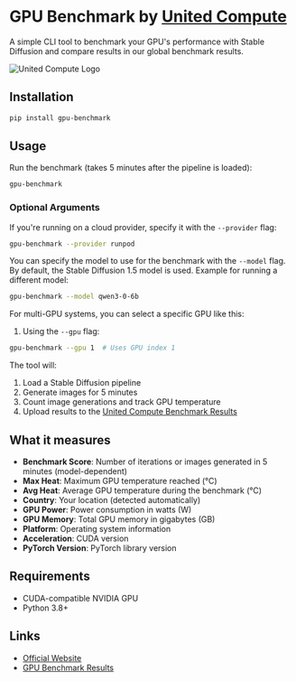 # GPU Benchmark by [United Compute](https://www.unitedcompute.ai)

A simple CLI tool to benchmark your GPU's performance with Stable Diffusion and compare results in our global benchmark results.

![United Compute Logo](https://www.unitedcompute.ai/logo.png)

## Installation

```bash
pip install gpu-benchmark
```

## Usage

Run the benchmark (takes 5 minutes after the pipeline is loaded):

```bash
gpu-benchmark
```

### Optional Arguments

If you're running on a cloud provider, specify it with the `--provider` flag:

```bash
gpu-benchmark --provider runpod
```

You can specify the model to use for the benchmark with the `--model` flag. By default, the Stable Diffusion 1.5 model is used.
Example for running a different model:

```bash
gpu-benchmark --model qwen3-0-6b
```

For multi-GPU systems, you can select a specific GPU like this:

1. Using the `--gpu` flag:

```bash
gpu-benchmark --gpu 1  # Uses GPU index 1
```

The tool will:

1. Load a Stable Diffusion pipeline
2. Generate images for 5 minutes
3. Count image generations and track GPU temperature
4. Upload results to the [United Compute Benchmark Results](https://www.unitedcompute.ai/gpu-benchmark)

## What it measures

- **Benchmark Score**: Number of iterations or images generated in 5 minutes (model-dependent)
- **Max Heat**: Maximum GPU temperature reached (°C)
- **Avg Heat**: Average GPU temperature during the benchmark (°C)
- **Country**: Your location (detected automatically)
- **GPU Power**: Power consumption in watts (W)
- **GPU Memory**: Total GPU memory in gigabytes (GB)
- **Platform**: Operating system information
- **Acceleration**: CUDA version
- **PyTorch Version**: PyTorch library version

## Requirements

- CUDA-compatible NVIDIA GPU
- Python 3.8+

## Links

- [Official Website](https://www.unitedcompute.ai)
- [GPU Benchmark Results](https://www.unitedcompute.ai/gpu-benchmark)
